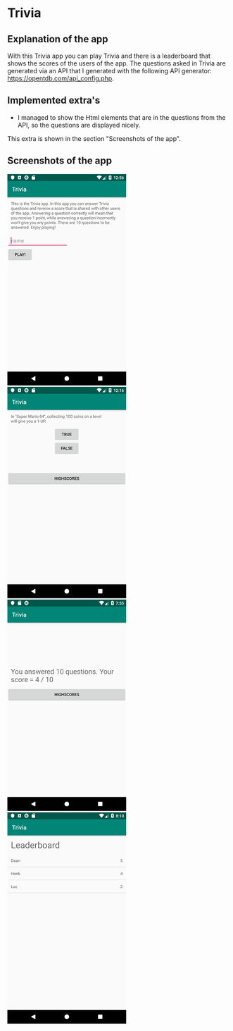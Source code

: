 # Trivia

## Explanation of the app
With this Trivia app you can play Trivia and there is a leaderboard that shows the scores of the users of the app. The questions asked in Trivia are generated via an API that I generated with the following API generator: https://opentdb.com/api_config.php.

## Implemented extra's
- I managed to show the Html elements that are in the questions from the API, so the questions are displayed nicely.

This extra is shown in the section "Screenshots of the app".

## Screenshots of the app
![](https://github.com/Huikie/Trivia/blob/master/doc/begin_info.png)
![](https://github.com/Huikie/Trivia/blob/master/doc/question_html_fix.png)
![](https://github.com/Huikie/Trivia/blob/master/doc/end_score.png)
![](https://github.com/Huikie/Trivia/blob/master/doc/leaderboard.png)

